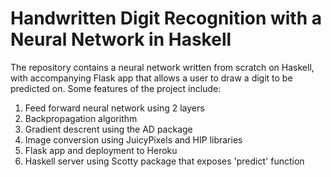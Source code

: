 # Handwritten Digit Recognition with a Neural Network in Haskell

The repository contains a neural network written from scratch on Haskell, with accompanying Flask app that allows a user to draw a digit to be predicted on. Some features of the project include: 

1. Feed forward neural network using 2 layers 
2. Backpropagation algorithm 
3. Gradient descrent using the AD package
4. Image conversion using JuicyPixels and HIP libraries
5. Flask app and deployment to Heroku
6. Haskell server using Scotty package that exposes 'predict' function
